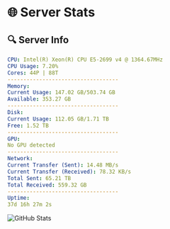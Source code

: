 # 🌐 Server Stats
## 🔍 Server Info
```yaml
CPU: Intel(R) Xeon(R) CPU E5-2699 v4 @ 1364.67MHz
CPU Usage: 7.20%
Cores: 44P | 88T
-----------------------------------
Memory:
Current Usage: 147.02 GB/503.74 GB
Available: 353.27 GB
-----------------------------------
Disk:
Current Usage: 112.05 GB/1.71 TB
Free: 1.52 TB
-----------------------------------
GPU:
No GPU detected
-----------------------------------
Network:
Current Transfer (Sent): 14.48 MB/s
Current Transfer (Received): 78.32 KB/s
Total Sent: 65.21 TB
Total Received: 559.32 GB
-----------------------------------
Uptime:
37d 16h 27m 2s
```
![GitHub Stats](https://img.shields.io/badge/Updated-2025-04-14_13:49:51-blue)
